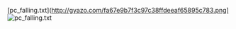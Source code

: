 [pc_falling.txt](http://gyazo.com/fa67e9b7f3c97c38ffdeeaf65895c783.png]
![pc_falling.txt](http://gyazo.com/fa67e9b7f3c97c38ffdeeaf65895c783.png "pc_falling")

